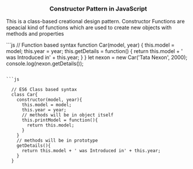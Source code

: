 <div align="center">
	<h3>Constructor Pattern in JavaScript</h3>
 
</div>
 <p> This is a class-based creational design pattern. Constructor Functions are speacial kind of functions which are used to create new objects with methods and properties</p>
```js
  // Function based syntax
  function Car(model, year) {
    this.model = model;
    this.year = year;
    this.getDetails = function() {
      return this.model + ' was Introduced in' + this.year;
    }
  }
  let nexon = new Car('Tata Nexon', 2000);
  console.log(nexon.getDetails());

```

```js

  // ES6 Class based syntax
  class Car{
    constructor(model, year){
      this.model = model;
      this.year = year;
      // methods will be in object itself
      this.printModel = function(){
        return this.model;
      }
    }
    // methods will be in prototype
    getDetails(){
      return this.model + ' was Introduced in' + this.year;
    }
  }
```

